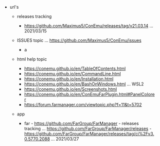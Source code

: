 - url's
    - releases tracking
         - https://github.com/Maximus5/ConEmu/releases/tag/v21.03.14 ... 2021/03/15
    - ISSUES topic ... https://github.com/Maximus5/ConEmu/issues
         - a
         
    - html help topic
         - https://conemu.github.io/en/TableOfContents.html
         - https://conemu.github.io/en/CommandLine.html
         - https://conemu.github.io/en/Installation.html
         - https://conemu.github.io/en/BashOnWindows.html ... WSL2
         - https://conemu.github.io/en/Screenshots.html
         - https://conemu.github.io/en/ConEmuFarPlugin.html#PanelColorer
         - https://forum.farmanager.com/viewtopic.php?f=11&t=5702
    - app
         - far
               - https://github.com/FarGroup/FarManager
               - releases tracking ... https://github.com/FarGroup/FarManager/releases
                   - https://github.com/FarGroup/FarManager/releases/tag/ci%2Fv3.0.5770.2088 ... 2021/03/27
         
         